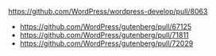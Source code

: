 https://github.com/WordPress/wordpress-develop/pull/8063

* https://github.com/WordPress/gutenberg/pull/67125
* https://github.com/WordPress/gutenberg/pull/71811
* https://github.com/WordPress/gutenberg/pull/72029
